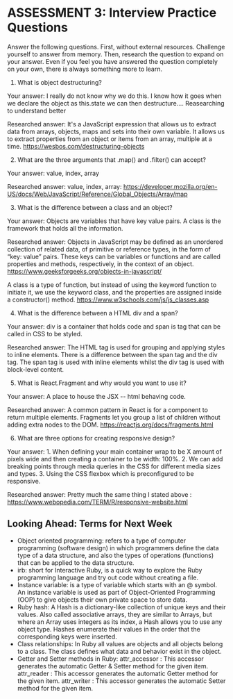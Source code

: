 # ASSESSMENT 3: Interview Practice Questions

Answer the following questions. First, without external resources. Challenge yourself to answer from memory. Then, research the question to expand on your answer. Even if you feel you have answered the question completely on your own, there is always something more to learn.

1. What is object destructuring?

  
  Your answer: I really do not know why we do this. I know how it goes when we declare the object as this.state we can then destructure.... Reasearching to understand better

  Researched answer: It's a JavaScript expression that allows us to extract data from arrays, objects, maps and sets into their own variable. It allows us to extract properties from an object or items from an array, multiple at a time. https://wesbos.com/destructuring-objects



2. What are the three arguments that .map() and .filter() can accept?

  Your answer: value, index, array

  Researched answer: value, index, array: https://developer.mozilla.org/en-US/docs/Web/JavaScript/Reference/Global_Objects/Array/map



3. What is the difference between a class and an object?

Your answer: Objects are variables that have key value pairs. A class is the framework that holds all the information.

  Researched answer: Objects in JavaScript may be defined as an unordered collection of related data, of primitive or reference types, in the form of “key: value” pairs. These keys can be variables or functions and are called properties and methods, respectively, in the context of an object. https://www.geeksforgeeks.org/objects-in-javascript/

  A class is a type of function, but instead of using the keyword function to initiate it, we use the keyword class, and the properties are assigned inside a constructor() method. https://www.w3schools.com/js/js_classes.asp



4. What is the difference between a HTML div and a span?

  Your answer: div is a container that holds code and span is tag that can be called in CSS to be styled. 

  Researched answer: The HTML <span> tag is used for grouping and applying styles to inline elements. There is a difference between the span tag and the div tag. The span tag is used with inline elements whilst the div tag is used with block-level content.



5. What is React.Fragment and why would you want to use it?


  Your answer: A place to house the JSX -- html behaving code.

  Researched answer: A common pattern in React is for a component to return multiple elements. Fragments let you group a list of children without adding extra nodes to the DOM. https://reactjs.org/docs/fragments.html



6. What are three options for creating responsive design?

  Your answer: 1. When defining your main container wrap to be X amount of pixels wide and then creating a container to be width: 100%. 2. We can add breaking points through media queries in the CSS for different media sizes and types. 3. Using the CSS flexbox which is preconfigured to be responsive. 

  Researched answer: Pretty much the same thing I stated above : https://www.webopedia.com/TERM/R/responsive-website.html



## Looking Ahead: Terms for Next Week
- Object oriented programming: refers to a type of computer programming (software design) in which programmers define the data type of a data structure, and also the types of operations (functions) that can be applied to the data structure.
- irb: short for Interactive Ruby, is a quick way to explore the Ruby programming language and try out code without creating a file.
- Instance variable: is a type of variable which starts with an @ symbol. An instance variable is used as part of Object-Oriented Programming (OOP) to give objects their own private space to store data.
- Ruby hash: A Hash is a dictionary-like collection of unique keys and their values. Also called associative arrays, they are similar to Arrays, but where an Array uses integers as its index, a Hash allows you to use any object type. Hashes enumerate their values in the order that the corresponding keys were inserted.
- Class relationships:  In Ruby all values are objects and all objects belong to a class. The class defines what data and behavior exist in the object.
- Getter and Setter methods in Ruby: 
attr_accessor : This accessor generates the automatic Getter & Setter method for the given item.
attr_reader : This accessor generates the automatic Getter method for the given item.
attr_writer : This accessor generates the automatic Setter method for the given item.



